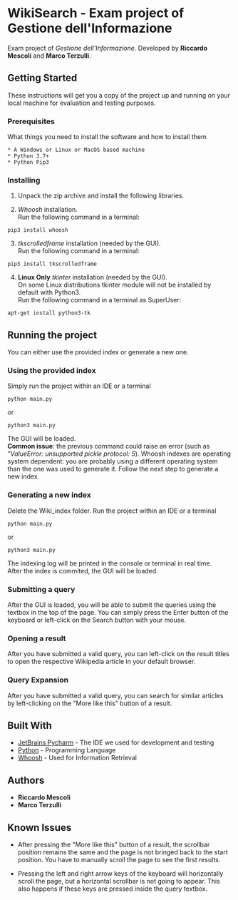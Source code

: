 # WikiSearch - Exam project of Gestione dell'Informazione
Exam project of *Gestione dell'Informazione*. Developed by **Riccardo Mescoli** and **Marco Terzulli**.


## Getting Started

These instructions will get you a copy of the project up and running on your local machine for evaluation and testing purposes.

### Prerequisites

What things you need to install the software and how to install them

```
* A Windows or Linux or MacOS based machine
* Python 3.7+
* Python Pip3
```

### Installing

1. Unpack the zip archive and install the following libraries.

2. *Whoosh* installation.<br />
Run the following command in a terminal:

```
pip3 install whoosh
```

3. *tkscrolledframe* installation (needed by the GUI).<br />
Run the following command in a terminal:

```
pip3 install tkscrolledframe
```

4. **Linux Only** *tkinter* installation (needed by the GUI).<br />
On some Linux distributions tkinter module will not be installed by default with Python3.<br />
Run the following command in a terminal as SuperUser:

```
apt-get install python3-tk
```


## Running the project

You can either use the provided index or generate a new one.

### Using the provided index

Simply run the project within an IDE or a terminal

```
python main.py
```
or
```
python3 main.py
```

The GUI will be loaded.<br />
**Common issue**: the previous command could raise an error (such as *"ValueError: unsupported pickle protocol: 5*). 
Whoosh indexes are operating system dependent: you are probably using a different operating system than the one was used to generate it. 
Follow the next step to generate a new index.

### Generating a new index

Delete the Wiki_index folder. Run the project within an IDE or a terminal 

```
python main.py
```
or
```
python3 main.py
```

The indexing log will be printed in the console or terminal in real time.<br />
After the index is commited, the GUI will be loaded.

### Submitting a query

After the GUI is loaded, you will be able to submit the queries using the textbox in the top of the page. 
You can simply press the Enter button of the keyboard or left-click on the Search button with your mouse.

### Opening a result

After you have submitted a valid query, you can left-click on the result titles to open the respective Wikipedia article in your default browser.

### Query Expansion

After you have submitted a valid query, you can search for similar articles by left-clicking on the "More like this" button of a result.


## Built With

* [JetBrains Pycharm](https://www.jetbrains.com/pycharm/) - The IDE we used for development and testing
* [Python](https://www.python.org/) - Programming Language
* [Whoosh](https://pypi.org/project/Whoosh/) - Used for Information Retrieval


## Authors

* **Riccardo Mescoli** 
* **Marco Terzulli** 

## Known Issues

* After pressing the "More like this" button of a result, the scrollbar position remains the same and the page is not bringed back to the start position. 
You have to manually scroll the page to see the first results.

* Pressing the left and right arrow keys of the keyboard will horizontally scroll the page, but a horizontal scrollbar is not going to appear. 
This also happens if these keys are pressed inside the query textbox.
